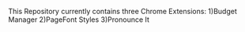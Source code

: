 This Repository currently contains three Chrome Extensions:
1)Budget Manager
2)PageFont Styles
3)Pronounce It
